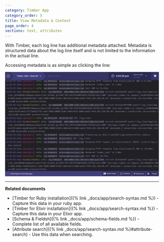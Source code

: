```yaml
---
category: Timber App
category_order: 5
title: View Metadata & Context
page_order: 4
sections: text, attributes
---
```


With Timber, each log line has additional metadata attached. Metadata is structured data about
the log line itself and is not limited to the information in the actual line.

Accessing metadata is as simple as clicking the line:

![Viewing context](/assets/img/docs/viewing-context.gif)

---

**Related documents**

* [Timber for Ruby installation]({% link _docs/app/search-syntax.md %}) - Capture this data in your ruby app.
* [Timber for Elixir installation]({% link _docs/app/search-syntax.md %}) - Capture this data in your Elixir app.
* [Schema & Fieldsh]({% link _docs/app/schema-fields.md %}) - Complete list of all available fields.
* [Attribute search]({% link _docs/app/search-syntax.md %}#attribute-search) - Use this data when searching.

